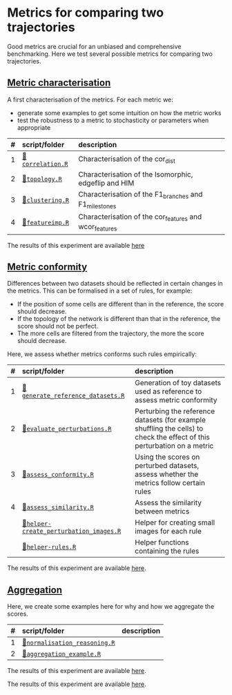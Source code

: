 
# Metrics for comparing two trajectories

Good metrics are crucial for an unbiased and comprehensive benchmarking.
Here we test several possible metrics for comparing two
trajectories.

## [Metric characterisation](/home/wouters/thesis/projects/dynverse/dynbenchmark/scripts/02-metrics/01-metric_characterisation)

A first characterisation of the metrics. For each metric we:

  - generate some examples to get some intuition on how the metric works
  - test the robustness to a metric to stochasticity or parameters when
    appropriate

| \# | script/folder                                                                                                                          | description                                                                |
| :- | :------------------------------------------------------------------------------------------------------------------------------------- | :------------------------------------------------------------------------- |
| 1  | [📄`correlation.R`](/home/wouters/thesis/projects/dynverse/dynbenchmark/scripts/02-metrics/01-metric_characterisation/01-correlation.R) | Characterisation of the cor<sub>dist</sub>                                 |
| 2  | [📄`topology.R`](/home/wouters/thesis/projects/dynverse/dynbenchmark/scripts/02-metrics/01-metric_characterisation/02-topology.R)       | Characterisation of the Isomorphic, edgeflip and HIM                       |
| 3  | [📄`clustering.R`](/home/wouters/thesis/projects/dynverse/dynbenchmark/scripts/02-metrics/01-metric_characterisation/03-clustering.R)   | Characterisation of the F1<sub>branches</sub> and F1<sub>milestones</sub>  |
| 4  | [📄`featureimp.R`](/home/wouters/thesis/projects/dynverse/dynbenchmark/scripts/02-metrics/01-metric_characterisation/04-featureimp.R)   | Characterisation of the cor<sub>features</sub> and wcor<sub>features</sub> |

The results of this experiment are available
[here](https://github.com/dynverse/dynbenchmark_results/tree/master/02-metrics/01-metric_characterisation)

## [Metric conformity](/home/wouters/thesis/projects/dynverse/dynbenchmark/scripts/02-metrics/02-metric_conformity)

Differences between two datasets should be reflected in certain changes
in the metrics. This can be formalised in a set of rules, for example:

  - If the position of some cells are different than in the reference,
    the score should decrease.
  - If the topology of the network is different than that in the
    reference, the score should not be perfect.
  - The more cells are filtered from the trajectory, the more the score
    should decrease.

Here, we assess whether metrics conforms such rules
empirically:

| \# | script/folder                                                                                                                                                             | description                                                                                                              |
| :- | :------------------------------------------------------------------------------------------------------------------------------------------------------------------------ | :----------------------------------------------------------------------------------------------------------------------- |
| 1  | [📄`generate_reference_datasets.R`](/home/wouters/thesis/projects/dynverse/dynbenchmark/scripts/02-metrics/02-metric_conformity/01-generate_reference_datasets.R)          | Generation of toy datasets used as reference to assess metric conformity                                                 |
| 2  | [📄`evaluate_perturbations.R`](/home/wouters/thesis/projects/dynverse/dynbenchmark/scripts/02-metrics/02-metric_conformity/02-evaluate_perturbations.R)                    | Perturbing the reference datasets (for example shuffling the cells) to check the effect of this perturbation on a metric |
| 3  | [📄`assess_conformity.R`](/home/wouters/thesis/projects/dynverse/dynbenchmark/scripts/02-metrics/02-metric_conformity/03-assess_conformity.R)                              | Using the scores on perturbed datasets, assess whether the metrics follow certain rules                                  |
| 4  | [📄`assess_similarity.R`](/home/wouters/thesis/projects/dynverse/dynbenchmark/scripts/02-metrics/02-metric_conformity/04-assess_similarity.R)                              | Assess the similarity between metrics                                                                                    |
|    | [📄`helper-create_perturbation_images.R`](/home/wouters/thesis/projects/dynverse/dynbenchmark/scripts/02-metrics/02-metric_conformity/helper-create_perturbation_images.R) | Helper for creating small images for each rule                                                                           |
|    | [📄`helper-rules.R`](/home/wouters/thesis/projects/dynverse/dynbenchmark/scripts/02-metrics/02-metric_conformity/helper-rules.R)                                           | Helper functions containing the rules                                                                                    |

The results of this experiment are available
[here](https://github.com/dynverse/dynbenchmark_results/tree/master/02-metrics/02-metric_conformity).

## [Aggregation](/home/wouters/thesis/projects/dynverse/dynbenchmark/scripts/02-metrics/03-aggregation)

Here, we create some examples here for why and how we aggregate the
scores.

| \# | script/folder                                                                                                                                      | description |
| :- | :------------------------------------------------------------------------------------------------------------------------------------------------- | :---------- |
| 1  | [📄`normalisation_reasoning.R`](/home/wouters/thesis/projects/dynverse/dynbenchmark/scripts/02-metrics/03-aggregation/01-normalisation_reasoning.R) |             |
| 2  | [📄`aggregation_example.R`](/home/wouters/thesis/projects/dynverse/dynbenchmark/scripts/02-metrics/03-aggregation/02-aggregation_example.R)         |             |

The results of this experiment are available
[here](https://github.com/dynverse/dynbenchmark_results/tree/master/02-metrics/03-aggregation).

The results of this experiment are available
[here](https://github.com/dynverse/dynbenchmark_results/tree/master/02-metrics).
